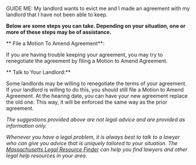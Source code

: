 GUIDE ME: My landlord wants to evict me and I made an agreement with my
landlord that I have not been able to keep.

**Below are some steps you can take.  Depending on your
situation, one or more of these steps may be of assistance.**

** File a Motion To Amend Agreement**:

If you are having trouble keeping your agreement, you may try to
renegotiate the agreement by filing a Motion to Amend Agreement.

** Talk to Your Landlord:**

Some landlords may be willing to renegotiate the terms of your
agreement. If your landlord is willing to do this, you should still file
a Motion to Amend Agreement. At the hearing date, you can have your new
agreement replace the old one. This way, it will be enforced the same
way as the prior agreement.

*The suggestions provided above are not legal advice and are provided as
information only.*

*Whenever you have a legal problem, it is always best to talk to a
lawyer who can give you advice that is uniquely tailored to your
situation. The [Massachusetts Legal Resource Finder](https://masslrf.org/) can
help you find lawyers and other legal help resources in your area.*
